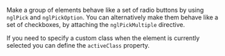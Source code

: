 Make a group of elements behave like a set of radio buttons by using `nglPick` and `nglPickOption`. You can alternatively make them behave like a set of checkboxes, by attaching the `nglPickMultiple` directive.

If you need to specify a custom class when the element is currently selected you can define the `activeClass` property.
